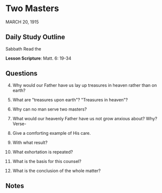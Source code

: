 # Two Masters
MARCH 20, 1915

## Daily Study Outline

Sabbath Read the

**Lesson Scripture**: Matt. 6: 19-34

## Questions

4. Why would our Father have us lay up treasures in heaven rather than on earth? 

5. What are "treasures upon earth"? "Treasures in heaven"?

7. Why can no man serve two masters? 

9. What would our heavenly Father have us not grow anxious about? Why? Verse-

10. Give a comforting example of His care.

14. With what result? 

16. What exhortation is repeated? 

17. What is the basis for this counsel? 

20. What is the conclusion of the whole matter? 

## Notes



